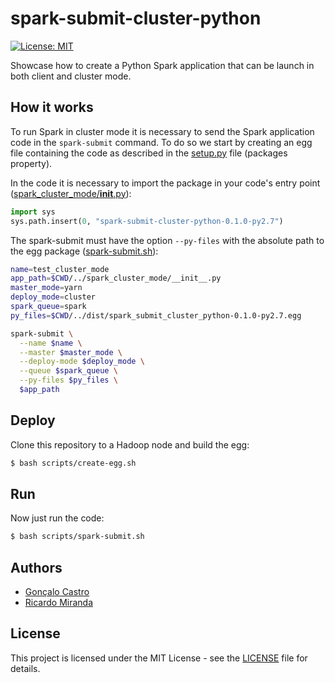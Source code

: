 # spark-submit-cluster-python

[![License: MIT](https://img.shields.io/badge/License-MIT-yellow.svg)](https://opensource.org/licenses/MIT)

Showcase how to create a Python Spark application that can be launch in both client and cluster mode.

## How it works
To run Spark in cluster mode it is necessary to send the Spark application code in the `spark-submit` command. To do so we start by creating an egg file containing the code as described in the [setup.py](setup.py) file (packages property).

In the code it is necessary to import the package in your code's entry point ([spark_cluster_mode/__init__.py](spark_cluster_mode/__init__.py)):
```Python
import sys
sys.path.insert(0, "spark-submit-cluster-python-0.1.0-py2.7")
```
The spark-submit must have the option `--py-files` with the absolute path to the egg package ([spark-submit.sh](scripts/spark-submit.sh)):
```bash
name=test_cluster_mode
app_path=$CWD/../spark_cluster_mode/__init__.py
master_mode=yarn
deploy_mode=cluster
spark_queue=spark
py_files=$CWD/../dist/spark_submit_cluster_python-0.1.0-py2.7.egg

spark-submit \
  --name $name \
  --master $master_mode \
  --deploy-mode $deploy_mode \
  --queue $spark_queue \
  --py-files $py_files \
  $app_path
```

## Deploy
Clone this repository to a Hadoop node and build the egg:
```bash
$ bash scripts/create-egg.sh
```

## Run
Now just run the code:
```bash
$ bash scripts/spark-submit.sh
```

## Authors
*   [Gonçalo Castro](https://github.com/GoncaloCCastro)
*   [Ricardo Miranda](https://github.com/RicardoMiranda)

## License
This project is licensed under the MIT License - see the [LICENSE](LICENSE) file for details.
